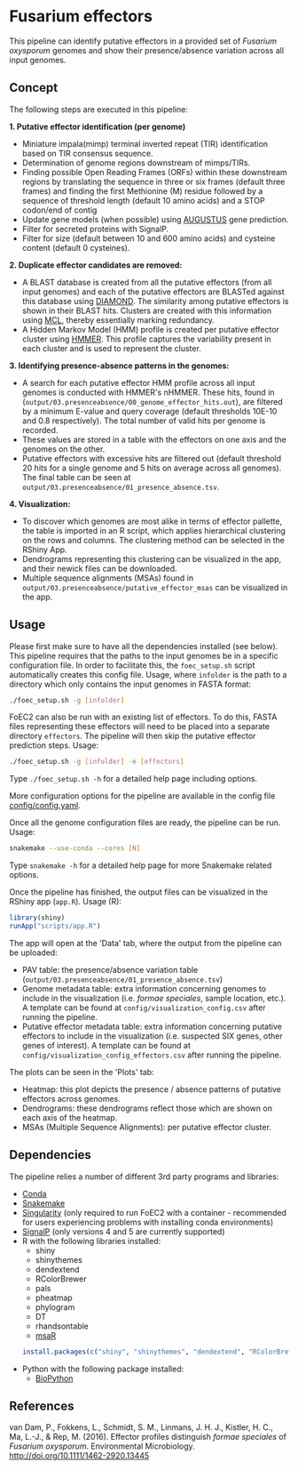 # Fusarium effectors

This pipeline can identify putative effectors in a provided set of *Fusarium oxysporum* genomes and show their presence/absence variation across all input genomes.

## Concept
The following steps are executed in this pipeline:

**1. Putative effector identification (per genome)**
  * Miniature impala(mimp) terminal inverted repeat (TIR) identification based on TIR consensus sequence.
  * Determination of genome regions downstream of mimps/TIRs.
  * Finding possible Open Reading Frames (ORFs) within these downstream regions by translating the sequence in three or six frames (default three frames) and finding the first Methionine (M) residue followed by a sequence of threshold length (default 10 amino acids) and a STOP codon/end of contig
  * Update gene models (when possible) using [AUGUSTUS](http://bioinf.uni-greifswald.de/augustus/) gene prediction. 
  * Filter for secreted proteins with SignalP.
  * Filter for size (default between 10 and 600 amino acids) and cysteine content (default 0 cysteines).

**2. Duplicate effector candidates are removed:**
  * A BLAST database is created from all the putative effectors (from all input genomes) and each of the putative effectors are BLASTed against this database using [DIAMOND](https://github.com/bbuchfink/diamond). The similarity among putative effectors is shown in their BLAST hits. Clusters are created with this information using [MCL](https://github.com/micans/mcl), thereby essentially marking redundancy.
  * A Hidden Markov Model (HMM) profile is created per putative effector cluster using [HMMER](http://hmmer.org/). This profile captures the variability present in each cluster and is used to represent the cluster.

**3. Identifying presence-absence patterns in the genomes:**
  * A search for each putative effector HMM profile across all input genomes is conducted with HMMER's nHMMER. These hits, found in (`output/03.presenceabsence/00_genome_effector_hits.out`), are filtered by a minimum E-value and query coverage (default thresholds 10E-10 and 0.8 respectively). The total number of valid hits per genome is recorded. 
  * These values are stored in a table with the effectors on one axis and the genomes on the other.
  * Putative effectors with excessive hits are filtered out (default threshold 20 hits for a single genome and 5 hits on average across all genomes). The final table can be seen at `output/03.presenceabsence/01_presence_absence.tsv`.

**4. Visualization:**
  * To discover which genomes are most alike in terms of effector pallette, the table is imported in an R script, which applies hierarchical clustering on the rows and columns. The clustering method can be selected in the RShiny App.
  * Dendrograms representing this clustering can be visualized in the app, and their newick files can be downloaded.
  * Multiple sequence alignments (MSAs) found in `output/03.presenceabsence/putative_effector_msas` can be visualized in the app.

## Usage
Please first make sure to have all the dependencies installed (see below).
This pipeline requires that the paths to the input genomes be in a specific configuration file. In order to facilitate this, the `foec_setup.sh` script automatically creates this config file. Usage, where `infolder` is the path to a directory which only contains the input genomes in FASTA format: 
```bash
./foec_setup.sh -g [infolder]
```

FoEC2 can also be run with an existing list of effectors. To do this, FASTA files representing these effectors will need to be placed into a separate directory `effectors`. The pipeline will then skip the putative effector prediction steps. Usage:
```bash
./foec_setup.sh -g [infolder] -e [effectors]
```

Type `./foec_setup.sh -h` for a detailed help page including options.

More configuration options for the pipeline are available in the config file [config/config.yaml](config/config.yaml). 

Once all the genome configuration files are ready, the pipeline can be run. Usage:
```bash
snakemake --use-conda --cores [N]
```

Type `snakemake -h` for a detailed help page for more Snakemake related options.

Once the pipeline has finished, the output files can be visualized in the RShiny app (`app.R`). Usage (R):
```R
library(shiny)
runApp("scripts/app.R")
```

The app will open at the 'Data' tab, where the output from the pipeline can be uploaded:
* PAV table: the presence/absence variation table (`output/03.presenceabsence/01_presence_absence.tsv`)
* Genome metadata table: extra information concerning genomes to include in the visualization (i.e. *formae speciales*, sample location, etc.). A template can be found at `config/visualization_config.csv` after running the pipeline.
* Putative effector metadata table: extra information concerning putative effectors to include in the visualization (i.e. suspected SIX genes, other genes of interest). A template can be found at `config/visualization_config_effectors.csv` after running the pipeline.

The plots can be seen in the 'Plots' tab:
* Heatmap: this plot depicts the presence / absence patterns of putative effectors across genomes.
* Dendrograms: these dendrograms reflect those which are shown on each axis of the heatmap.
* MSAs (Multiple Sequence Alignments): per putative effector cluster.

## Dependencies
The pipeline relies a number of different 3rd party programs and libraries:
* [Conda](https://docs.conda.io/en/latest/)
* [Snakemake](https://snakemake.readthedocs.io/en/stable/getting_started/installation.html)
* [Singularity](https://sylabs.io/guides/3.0/user-guide/quick_start.html#quick-installation-steps) (only required to run FoEC2 with a container - recommended for users experiencing problems with installing conda environments)
* [SignalP](http://www.cbs.dtu.dk/cgi-bin/nph-sw_request?signalp) (only versions 4 and 5 are currently supported)
* R with the following libraries installed:
  * shiny
  * shinythemes
  * dendextend
  * RColorBrewer
  * pals
  * pheatmap
  * phylogram
  * DT
  * rhandsontable
  * [msaR](https://zachcp.github.io/msaR/)
  ```R
  install.packages(c("shiny", "shinythemes", "dendextend", "RColorBrewer", "pals", "pheatmap", "phylogram", "DT", "rhandsontable", "msaR"))
  ```
* Python with the following package installed:
  * [BioPython](http://biopython.org/wiki/Download)

## References
van Dam, P., Fokkens, L., Schmidt, S. M., Linmans, J. H. J., Kistler, H. C., Ma, L.-J., & Rep, M. (2016). Effector profiles distinguish <I>formae speciales </I>of <I>Fusarium oxysporum</I>. Environmental Microbiology. http://doi.org/10.1111/1462-2920.13445